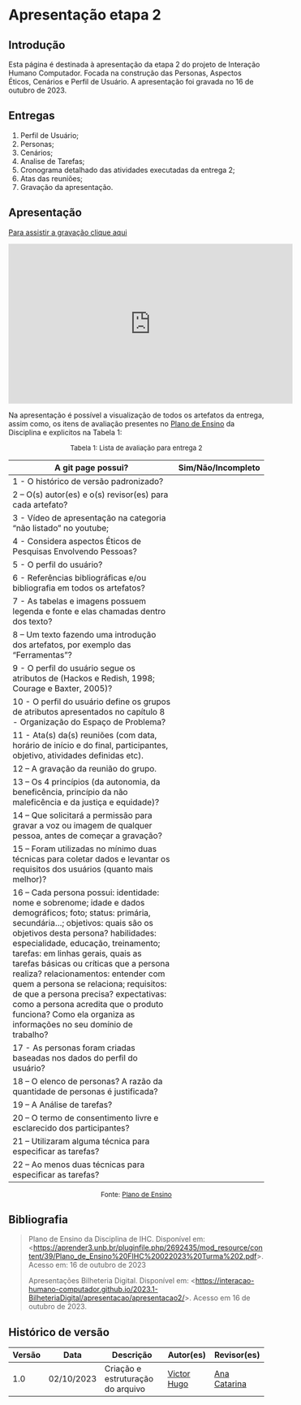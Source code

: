 # Apresentação etapa 2

## Introdução

Esta página é destinada à apresentação da etapa 2 do projeto de Interação Humano Computador. Focada na construção das Personas, Aspectos Éticos, Cenários e Perfil de Usuário. A apresentação foi gravada no 16 de outubro de 2023.



## Entregas

1. Perfil de Usuário;
2. Personas;
3. Cenários;
4. Analise de Tarefas;
5. Cronograma detalhado das atividades executadas da entrega 2;
6. Atas das reuniões;
7. Gravação da apresentação.



## Apresentação

[Para assistir a gravação clique aqui]()

<center>

<iframe width="560" height="315" src="https://www.youtube.com/embed/5VNroTJFvxQ?si=I3h2lxPjqywNGK1o" title="YouTube video player" frameborder="0" allow="accelerometer; autoplay; clipboard-write; encrypted-media; gyroscope; picture-in-picture; web-share" allowfullscreen></iframe>

</center>

Na apresentação é possível a visualização de todos os artefatos da entrega, assim como, os itens de avaliação presentes no [Plano de Ensino](https://aprender3.unb.br/pluginfile.php/2692435/mod_resource/content/39/Plano_de_Ensino%20FIHC%20022023%20Turma%202.pdf) da Disciplina e explicitos na Tabela 1:

<center>

<font size="2"><p style="text-align: center">Tabela 1: Lista de avaliação para entrega 2</p></font>

| A git page possui?                                                                                                                                                                                                                                                                                                                                                                                                                                                                                                                              | Sim/Não/Incompleto |
| ----------------------------------------------------------------------------------------------------------------------------------------------------------------------------------------------------------------------------------------------------------------------------------------------------------------------------------------------------------------------------------------------------------------------------------------------------------------------------------------------------------------------------------------------- | ------------------ |
| 1 - O histórico de versão padronizado?                                                                                                                                                                                                                                                                                                                                                                                                                                                                                                          |                    |
| 2 – O(s) autor(es) e o(s) revisor(es) para cada artefato?                                                                                                                                                                                                                                                                                                                                                                                                                                                                                       |                    |
| 3 - Vídeo de apresentação na categoria “não listado” no youtube;                                                                                                                                                                                                                                                                                                                                                                                                                                                                                |                    |
| 4 - Considera aspectos Éticos de Pesquisas Envolvendo Pessoas?                                                                                                                                                                                                                                                                                                                                                                                                                                                                                  |                    |
| 5 - O perfil do usuário?                                                                                                                                                                                                                                                                                                                                                                                                                                                                                                                        |                    |
| 6 - Referências bibliográficas e/ou bibliografia em todos os artefatos?                                                                                                                                                                                                                                                                                                                                                                                                                                                                         |                    |
| 7 - As tabelas e imagens possuem legenda e fonte e elas chamadas dentro dos texto?                                                                                                                                                                                                                                                                                                                                                                                                                                                              |                    |
| 8 – Um texto fazendo uma introdução dos artefatos, por exemplo das “Ferramentas”?                                                                                                                                                                                                                                                                                                                                                                                                                                                               |                    |
| 9 - O perfil do usuário segue os atributos de (Hackos e Redish, 1998; Courage e Baxter, 2005)?                                                                                                                                                                                                                                                                                                                                                                                                                                                  |                    |
| 10 - O perfil do usuário define os grupos de atributos apresentados no capítulo 8 - Organização do Espaço de Problema?                                                                                                                                                                                                                                                                                                                                                                                                                          |                    |
| 11 - Ata(s) da(s) reuniões (com data, horário de início e do final, participantes, objetivo, atividades definidas etc).                                                                                                                                                                                                                                                                                                                                                                                                                         |                    |
| 12 – A gravação da reunião do grupo.                                                                                                                                                                                                                                                                                                                                                                                                                                                                                                            |                    |
| 13 – Os 4 princípios (da autonomia, da beneficência, princípio da não maleficência e da justiça e equidade)?                                                                                                                                                                                                                                                                                                                                                                                                                                    |                    |
| 14 – Que solicitará a permissão para gravar a voz ou imagem de qualquer pessoa, antes de começar a gravação?                                                                                                                                                                                                                                                                                                                                                                                                                                    |                    |
| 15 – Foram utilizadas no mínimo duas técnicas para coletar dados e levantar os requisitos dos usuários (quanto mais melhor)?                                                                                                                                                                                                                                                                                                                                                                                                                    |                    |
| 16 – Cada persona possui: identidade: nome e sobrenome; idade e dados demográficos; foto; status: primária, secundária…; objetivos: quais são os objetivos desta persona? habilidades: especialidade, educação, treinamento; tarefas: em linhas gerais, quais as tarefas básicas ou críticas que a persona realiza? relacionamentos: entender com quem a persona se relaciona; requisitos: de que a persona precisa? expectativas: como a persona acredita que o produto funciona? Como ela organiza as informações no seu domínio de trabalho? |                    |
| 17 - As personas foram criadas baseadas nos dados do perfil do usuário?                                                                                                                                                                                                                                                                                                                                                                                                                                                                         |                    |
| 18 – O elenco de personas? A razão da quantidade de personas é justificada?                                                                                                                                                                                                                                                                                                                                                                                                                                                                     |                    |
| 19 – A Análise de tarefas?                                                                                                                                                                                                                                                                                                                                                                                                                                                                                                                      |                    |
| 20 – O termo de consentimento livre e esclarecido dos participantes?                                                                                                                                                                                                                                                                                                                                                                                                                                                                            |                    |
| 21 – Utilizaram alguma técnica para especificar as tarefas?                                                                                                                                                                                                                                                                                                                                                                                                                                                                                     |                    |
| 22 – Ao menos duas técnicas para especificar as tarefas?                                                                                                                                                                                                                                                                                                                                                                                                                                                                                        |                    |

<font size="2"><p style="text-align: center">Fonte: [Plano de Ensino](https://aprender3.unb.br/pluginfile.php/2692435/mod_resource/content/39/Plano_de_Ensino%20FIHC%20022023%20Turma%202.pdf)</p></font>

</center>



## Bibliografia

> Plano de Ensino da Disciplina de IHC. Disponível em: <<https://aprender3.unb.br/pluginfile.php/2692435/mod_resource/content/39/Plano_de_Ensino%20FIHC%20022023%20Turma%202.pdf>>. Acesso em: 16 de outubro de 2023
>
> Apresentações Bilheteria Digital. Disponível em: <<https://interacao-humano-computador.github.io/2023.1-BilheteriaDigital/apresentacao/apresentacao2/>>. Acesso em 16 de outubro de 2023.



## Histórico de versão

| Versão |    Data    | Descrição                         | Autor(es)                                      | Revisor(es)                                    |
| ------ | :--------: | --------------------------------- | ---------------------------------------------- | ---------------------------------------------- |
| 1.0    | 02/10/2023 | Criação e estruturação do arquivo | [Victor Hugo](https://github.com/ViictorHugoo) | [Ana Catarina](https://github.com/an4catarina) |

